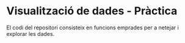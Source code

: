 # Visualització de dades - Pràctica

El codi del repositori consisteix en funcions emprades per a netejar i explorar les dades.
